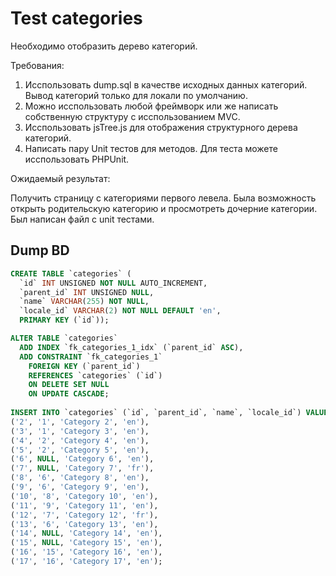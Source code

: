 # Test categories

Необходимо отобразить дерево категорий. 

Требования:

1. Исспользовать dump.sql в качестве исходных данных категорий. Вывод категорий только для локали по умолчанию.
2. Можно исспользовать любой фреймворк или же написать собственную структуру с исспользованием MVC.
3. Исспользовать jsTree.js для отображения структурного дерева категорий.
4. Написать пару Unit тестов для методов. Для теста можете исспользовать PHPUnit.

Ожидаемый результат:

Получить страницу с категориями первого левела. 
Была возможность открыть родительскую категорию и просмотреть дочерние категории.
Был написан файл с unit тестами.

## Dump BD
``` sql
CREATE TABLE `categories` (
  `id` INT UNSIGNED NOT NULL AUTO_INCREMENT,
  `parent_id` INT UNSIGNED NULL,
  `name` VARCHAR(255) NOT NULL,
  `locale_id` VARCHAR(2) NOT NULL DEFAULT 'en',
  PRIMARY KEY (`id`));

ALTER TABLE `categories`
  ADD INDEX `fk_categories_1_idx` (`parent_id` ASC),
  ADD CONSTRAINT `fk_categories_1`
    FOREIGN KEY (`parent_id`)
    REFERENCES `categories` (`id`)
    ON DELETE SET NULL
    ON UPDATE CASCADE;
  
INSERT INTO `categories` (`id`, `parent_id`, `name`, `locale_id`) VALUES ('1', NULL, 'Category 1', 'en'),
('2', '1', 'Category 2', 'en'),
('3', '1', 'Category 3', 'en'),
('4', '2', 'Category 4', 'en'),
('5', '2', 'Category 5', 'en'),
('6', NULL, 'Category 6', 'en'),
('7', NULL, 'Category 7', 'fr'),
('8', '6', 'Category 8', 'en'),
('9', '6', 'Category 9', 'en'),
('10', '8', 'Category 10', 'en'),
('11', '9', 'Category 11', 'en'),
('12', '7', 'Category 12', 'fr'),
('13', '6', 'Category 13', 'en'),
('14', NULL, 'Category 14', 'en'),
('15', NULL, 'Category 15', 'en'),
('16', '15', 'Category 16', 'en'),
('17', '16', 'Category 17', 'en');
  

```